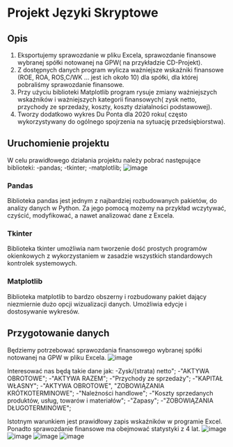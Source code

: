 # Projekt Języki Skryptowe 

## Opis 
1.	Eksportujemy sprawozdanie w pliku Excela, sprawozdanie finansowe wybranej spółki notowanej na GPW( na przykładzie CD-Projekt).
2.	Z dostępnych danych program  wylicza ważniejsze wskaźniki finansowe (ROE, ROA, ROS,C/WK …  jest ich około 10) dla spółki, dla której pobraliśmy sprawozdanie finansowe.
3.	Przy użyciu biblioteki Matplotlib program rysuje zmiany ważniejszych wskaźników i ważniejszych kategorii finansowych( zysk netto, przychody ze sprzedaży, koszty, koszty działalności podstawowej).
4.	Tworzy dodatkowo wykres Du Ponta dla 2020 roku( często wykorzystywany do ogólnego spojrzenia na sytuację przedsiębiorstwa).

## Uruchomienie projektu 
W celu prawidłowego działania projektu należy pobrać następujące biblioteki:
-pandas;
-tkinter;
-matplotlib;
![image](https://user-images.githubusercontent.com/101069553/165181187-8a499dca-9046-4e4e-ad44-721b679c78ca.png)

### Pandas
Biblioteka pandas jest jednym z najbardziej rozbudowanych pakietów, do analizy danych w Python. Za jego pomocą możemy na przykład wczytywać, czyścić, modyfikować, a nawet analizować dane z Excela.
### Tkinter
Biblioteka tkinter umożliwia nam  tworzenie dość prostych programów okienkowych z wykorzystaniem w zasadzie wszystkich standardowych kontrolek systemowych.
### Matplotlib
Biblioteka matplotlib to bardzo obszerny i rozbudowany pakiet dający
niezmiernie dużo opcji wizualizacji danych. Umożliwia edycje i dostosywanie
wykresów.

## Przygotowanie danych 
Będziemy potrzebować sprawozdania finansowego wybranej spółki notowanej na GPW w pliku Excela.
![image](https://user-images.githubusercontent.com/101069553/165182752-eac36a38-5a35-455e-ba56-83cbcf7f4d4f.png)

Interesować nas będą takie dane jak:
-Zysk/(strata) netto"; 
-"AKTYWA OBROTOWE";
-"AKTYWA RAZEM";
-"Przychody ze sprzedaży";
-"KAPITAŁ WŁASNY";
-"AKTYWA OBROTOWE", "ZOBOWIĄZANIA KRÓTKOTERMINOWE";
-"Należności handlowe"; 
-"Koszty sprzedanych produktów, usług, towarów i materiałów";
-"Zapasy";
-"ZOBOWIĄZANIA DŁUGOTERMINOWE";

Istotnym warunkiem jest prawidłowy zapis wskaźników w programie Excel. Ponadto sprawozdanie finansowe ma obejmować statystyki z 4 lat.
![image](https://user-images.githubusercontent.com/101069553/165183082-f7b42e11-829b-48eb-9417-bcdcc287d484.png)
![image](https://user-images.githubusercontent.com/101069553/165183131-03b800c9-127c-415c-ad25-28cbb85273e3.png)
![image](https://user-images.githubusercontent.com/101069553/165183247-5569faba-259d-4abb-8cb7-90611256375a.png)
![image](https://user-images.githubusercontent.com/101069553/165183278-3648d21f-1fbc-4fc6-95e1-7eebc1b9b3a0.png)



 





